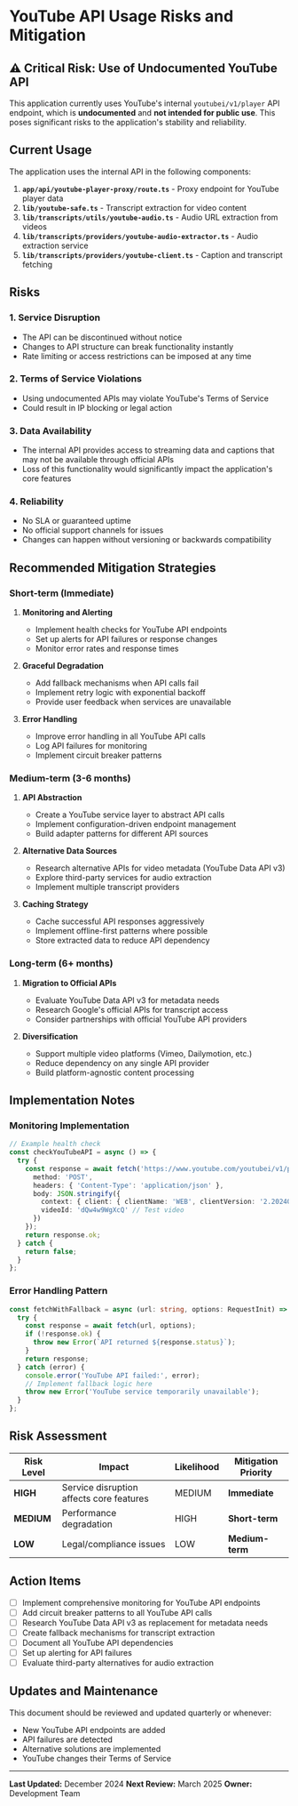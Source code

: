 # YouTube API Usage Risks and Mitigation

## ⚠️ Critical Risk: Use of Undocumented YouTube API

This application currently uses YouTube's internal `youtubei/v1/player` API endpoint, which is **undocumented** and **not intended for public use**. This poses significant risks to the application's stability and reliability.

## Current Usage

The application uses the internal API in the following components:

1. **`app/api/youtube-player-proxy/route.ts`** - Proxy endpoint for YouTube player data
2. **`lib/youtube-safe.ts`** - Transcript extraction for video content
3. **`lib/transcripts/utils/youtube-audio.ts`** - Audio URL extraction from videos
4. **`lib/transcripts/providers/youtube-audio-extractor.ts`** - Audio extraction service
5. **`lib/transcripts/providers/youtube-client.ts`** - Caption and transcript fetching

## Risks

### 1. **Service Disruption**
- The API can be discontinued without notice
- Changes to API structure can break functionality instantly
- Rate limiting or access restrictions can be imposed at any time

### 2. **Terms of Service Violations**
- Using undocumented APIs may violate YouTube's Terms of Service
- Could result in IP blocking or legal action

### 3. **Data Availability**
- The internal API provides access to streaming data and captions that may not be available through official APIs
- Loss of this functionality would significantly impact the application's core features

### 4. **Reliability**
- No SLA or guaranteed uptime
- No official support channels for issues
- Changes can happen without versioning or backwards compatibility

## Recommended Mitigation Strategies

### Short-term (Immediate)
1. **Monitoring and Alerting**
   - Implement health checks for YouTube API endpoints
   - Set up alerts for API failures or response changes
   - Monitor error rates and response times

2. **Graceful Degradation**
   - Add fallback mechanisms when API calls fail
   - Implement retry logic with exponential backoff
   - Provide user feedback when services are unavailable

3. **Error Handling**
   - Improve error handling in all YouTube API calls
   - Log API failures for monitoring
   - Implement circuit breaker patterns

### Medium-term (3-6 months)
1. **API Abstraction**
   - Create a YouTube service layer to abstract API calls
   - Implement configuration-driven endpoint management
   - Build adapter patterns for different API sources

2. **Alternative Data Sources**
   - Research alternative APIs for video metadata (YouTube Data API v3)
   - Explore third-party services for audio extraction
   - Implement multiple transcript providers

3. **Caching Strategy**
   - Cache successful API responses aggressively
   - Implement offline-first patterns where possible
   - Store extracted data to reduce API dependency

### Long-term (6+ months)
1. **Migration to Official APIs**
   - Evaluate YouTube Data API v3 for metadata needs
   - Research Google's official APIs for transcript access
   - Consider partnerships with official YouTube API providers

2. **Diversification**
   - Support multiple video platforms (Vimeo, Dailymotion, etc.)
   - Reduce dependency on any single API provider
   - Build platform-agnostic content processing

## Implementation Notes

### Monitoring Implementation
```typescript
// Example health check
const checkYouTubeAPI = async () => {
  try {
    const response = await fetch('https://www.youtube.com/youtubei/v1/player', {
      method: 'POST',
      headers: { 'Content-Type': 'application/json' },
      body: JSON.stringify({
        context: { client: { clientName: 'WEB', clientVersion: '2.20240101.00.00' }},
        videoId: 'dQw4w9WgXcQ' // Test video
      })
    });
    return response.ok;
  } catch {
    return false;
  }
};
```

### Error Handling Pattern
```typescript
const fetchWithFallback = async (url: string, options: RequestInit) => {
  try {
    const response = await fetch(url, options);
    if (!response.ok) {
      throw new Error(`API returned ${response.status}`);
    }
    return response;
  } catch (error) {
    console.error('YouTube API failed:', error);
    // Implement fallback logic here
    throw new Error('YouTube service temporarily unavailable');
  }
};
```

## Risk Assessment

| Risk Level | Impact | Likelihood | Mitigation Priority |
|------------|--------|------------|-------------------|
| **HIGH** | Service disruption affects core features | MEDIUM | **Immediate** |
| **MEDIUM** | Performance degradation | HIGH | **Short-term** |
| **LOW** | Legal/compliance issues | LOW | **Medium-term** |

## Action Items

- [ ] Implement comprehensive monitoring for YouTube API endpoints
- [ ] Add circuit breaker patterns to all YouTube API calls
- [ ] Research YouTube Data API v3 as replacement for metadata needs
- [ ] Create fallback mechanisms for transcript extraction
- [ ] Document all YouTube API dependencies
- [ ] Set up alerting for API failures
- [ ] Evaluate third-party alternatives for audio extraction

## Updates and Maintenance

This document should be reviewed and updated quarterly or whenever:
- New YouTube API endpoints are added
- API failures are detected
- Alternative solutions are implemented
- YouTube changes their Terms of Service

---

**Last Updated:** December 2024
**Next Review:** March 2025
**Owner:** Development Team